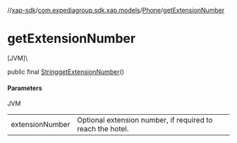 //[xap-sdk](../../../index.md)/[com.expediagroup.sdk.xap.models](../index.md)/[Phone](index.md)/[getExtensionNumber](get-extension-number.md)

# getExtensionNumber

[JVM]\

public final [String](https://docs.oracle.com/javase/8/docs/api/java/lang/String.html)[getExtensionNumber](get-extension-number.md)()

#### Parameters

JVM

| | |
|---|---|
| extensionNumber | Optional extension number, if required to reach the hotel. |
